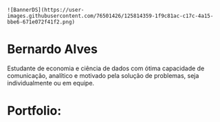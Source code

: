     ![BannerDS](https://user-images.githubusercontent.com/76501426/125814359-1f9c81ac-c17c-4a15-bbe6-671e072f41f2.png)


# Bernardo Alves
  Estudante de economia e ciência de dados com ótima capacidade de comunicação, analítico e motivado pela solução de problemas, seja individualmente ou em equipe.
  
  
# Portfolio:

## 
